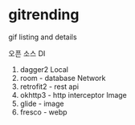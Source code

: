 # gitrending
gif listing and details


오픈 소스
DI
  1. dagger2
Local 
  1. room - database
Network 
  1. retrofit2 - rest api 
  2. okhttp3 - http interceptor 
Image
  1. glide - image
  2. fresco - webp
 
